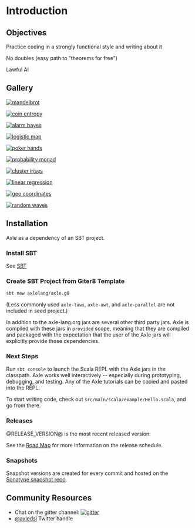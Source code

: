 # Introduction

## Objectives

Practice coding in a strongly functional style and writing about it

No doubles (easy path to "theorems for free")

Lawful AI

## Gallery

[![mandelbrot](/images/mandelbrot.png)](ChaosTheory.md#mandelbrot-set)

[![coin entropy](/images/coinentropy.svg)](InformationTheory.md#example-entropy-of-a-biased-coin)

[![alarm bayes](/images/alarm_bayes.svg)](RandomnessUncertainty.md#bayesian-networks)

[![logistic map](/images/logMap.png)](ChaosTheory.md#logistic-map)

[![poker hands](/images/poker_hands.svg)](GameTheory.md#poker)

[![probability monad](/images/iffy.svg)](RandomnessUncertainty.md#probability-model)

[![cluster irises](/images/k_means.svg)](MachineLearning.md#example-irises)

[![linear regression](/images/lrerror.svg)](MachineLearning.md#linear-regression)

[![geo coordinates](/images/sfo_hel_small.png)](Units.md#geo-coordinates)

[![random waves](/images/random_waves.svg)](Visualization.md#example-plot-random-waves-over-time)

## Installation

Axle as a dependency of an SBT project.

### Install SBT

See [SBT](http://www.scala-sbt.org/)

### Create SBT Project from Giter8 Template

```bash
sbt new axlelang/axle.g8
```

(Less commonly used `axle-laws`, `axle-awt`, and `axle-parallel` are not included in seed project.)

In addition to the axle-lang.org jars are several other third party jars.
Axle is compiled with these jars in `provided` scope,
meaning that they are compiled and packaged with the expectation that the user of the Axle
jars will explicitly provide those dependencies.

### Next Steps

Run `sbt console` to launch the Scala REPL with the Axle jars in the classpath.
Axle works well interactively -- especially during prototyping, debugging, and testing.
Any of the Axle tutorials can be copied and pasted into the REPL.

To start writing code, check out `src/main/scala/example/Hello.scala`,
and go from there.

### Releases

@RELEASE_VERSION@ is the most recent released version:

See the [Road Map](Appendix.md#road-map) for more information on the release schedule.

### Snapshots

Snapshot versions are created for every commit and
hosted on the [Sonatype snapshot repo](https://oss.sonatype.org/content/repositories/snapshots).

## Community Resources

* Chat on the gitter channel: [![gitter](https://badges.gitter.im/Join%20Chat.svg)](https://gitter.im/axlelang/axle?utm_source=badge)
* [@axledsl](https://twitter.com/axledsl) Twitter handle
